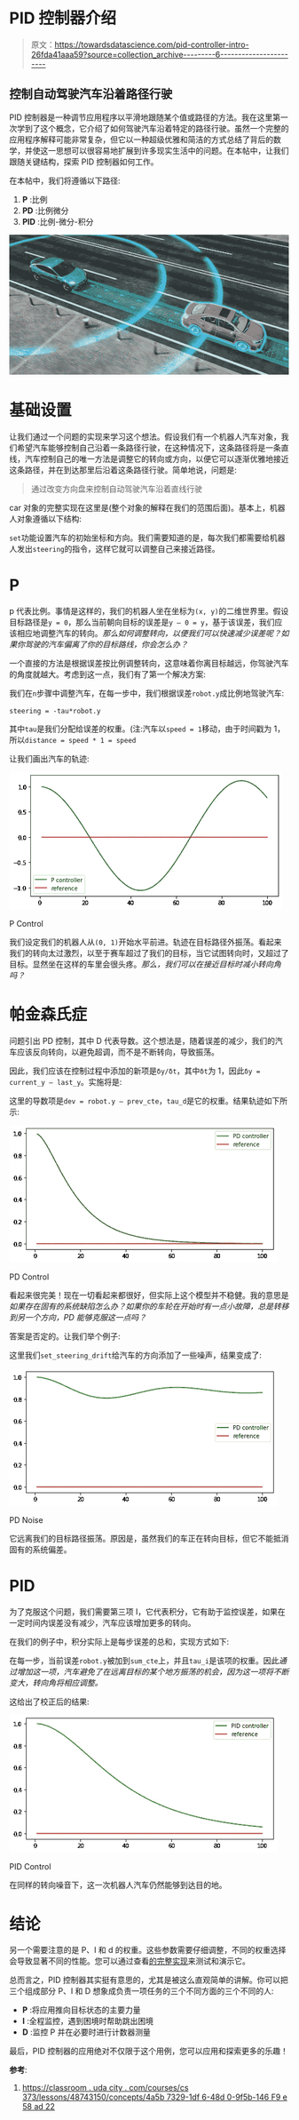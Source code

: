 # PID 控制器介绍

> 原文：<https://towardsdatascience.com/pid-controller-intro-26fda41aaa59?source=collection_archive---------6----------------------->

## 控制自动驾驶汽车沿着路径行驶

PID 控制器是一种调节应用程序以平滑地跟随某个值或路径的方法。我在这里第一次学到了这个概念，它介绍了如何驾驶汽车沿着特定的路径行驶。虽然一个完整的应用程序解释可能非常复杂，但它以一种超级优雅和简洁的方式总结了背后的数学，并使这一思想可以很容易地扩展到许多现实生活中的问题。在本帖中，让我们跟随关键结构，探索 PID 控制器如何工作。

在本帖中，我们将遵循以下路径:

1.  **P** :比例
2.  **PD** :比例微分
3.  **PID** :比例-微分-积分

![](img/db17666aa40fd117f932aff757e13866.png)

# 基础设置

让我们通过一个问题的实现来学习这个想法。假设我们有一个机器人汽车对象，我们希望汽车能够控制自己沿着一条路径行驶，在这种情况下，这条路径将是一条直线，汽车控制自己的唯一方法是调整它的转向或方向，以便它可以逐渐优雅地接近这条路径，并在到达那里后沿着这条路径行驶。简单地说，问题是:

> 通过改变方向盘来控制自动驾驶汽车沿着直线行驶

car 对象的完整实现在这里是(整个对象的解释在我们的范围后面)。基本上，机器人对象遵循以下结构:

`set`功能设置汽车的初始坐标和方向。我们需要知道的是，每次我们都需要给机器人发出`steering`的指令，这样它就可以调整自己来接近路径。

# P

p 代表比例。事情是这样的，我们的机器人坐在坐标为`(x, y)`的二维世界里。假设目标路径是`y = 0`，那么当前朝向目标的误差是`y — 0 = y`，基于该误差，我们应该相应地调整汽车的转向。*那么如何调整转向，以便我们可以快速减少误差呢？如果你驾驶的汽车偏离了你的目标路线，你会怎么办？*

一个直接的方法是根据误差按比例调整转向，这意味着你离目标越远，你驾驶汽车的角度就越大。考虑到这一点，我们有了第一个解决方案:

我们在`n`步骤中调整汽车，在每一步中，我们根据误差`robot.y`成比例地驾驶汽车:

```
steering = -tau*robot.y
```

其中`tau`是我们分配给误差的权重。(注:汽车以`speed = 1`移动，由于时间戳为 1，所以`distance = speed * 1 = speed`

让我们画出汽车的轨迹:

![](img/0a5216dd7f03678692141c818787f0e1.png)

P Control

我们设定我们的机器人从`(0, 1)`开始水平前进。轨迹在目标路径外振荡。看起来我们的转向太过激烈，以至于赛车超过了我们的目标，当它试图转向时，又超过了目标。显然坐在这样的车里会很头疼。*那么，我们可以在接近目标时减小转向角吗？*

# 帕金森氏症

问题引出 PD 控制，其中 D 代表导数。这个想法是，随着误差的减少，我们的汽车应该反向转向，以避免超调，而不是不断转向，导致振荡。

因此，我们应该在控制过程中添加的新项是`δy/δt`，其中`δt`为 1，因此`δy = current_y — last_y`。实施将是:

这里的导数项是`dev = robot.y — prev_cte`，`tau_d`是它的权重。结果轨迹如下所示:

![](img/c2f6a747b66b016743dea6190e497c1b.png)

PD Control

看起来很完美！现在一切看起来都很好，但实际上这个模型并不稳健。我的意思是*如果存在固有的系统缺陷怎么办？如果你的车轮在开始时有一点小故障，总是转移到另一个方向，PD 能够克服这一点吗？*

答案是否定的。让我们举个例子:

这里我们`set_steering_drift`给汽车的方向添加了一些噪声，结果变成了:

![](img/a9c755157800a172a126eea8c5bfe60f.png)

PD Noise

它远离我们的目标路径振荡。原因是，虽然我们的车正在转向目标，但它不能抵消固有的系统偏差。

# PID

为了克服这个问题，我们需要第三项 I，它代表积分，它有助于监控误差，如果在一定时间内误差没有减少，汽车应该增加更多的转向。

在我们的例子中，积分实际上是每步误差的总和，实现方式如下:

在每一步，当前误差`robot.y`被加到`sum_cte`上，并且`tau_i`是该项的权重。因此*通过增加这一项，汽车避免了在远离目标的某个地方振荡的机会，因为这一项将不断变大，转向角将相应调整。*

这给出了校正后的结果:

![](img/7e18f8f8ebd99a7f37d22b06f5d488d9.png)

PID Control

在同样的转向噪音下，这一次机器人汽车仍然能够到达目的地。

# 结论

另一个需要注意的是 P、I 和 d 的权重。这些参数需要仔细调整，不同的权重选择会导致显著不同的性能。您可以通过查看[的完整实现](https://github.com/MJeremy2017/Machine-Learning-Models/blob/master/Control/PID.ipynb)来测试和演示它。

总而言之，PID 控制器其实挺有意思的，尤其是被这么直观简单的讲解。你可以把三个组成部分 P、I 和 D 想象成负责一项任务的三个不同方面的三个不同的人:

*   **P** :将应用推向目标状态的主要力量
*   **I** :全程监控，遇到困境时帮助跳出困境
*   **D** :监控 P 并在必要时进行计数器测量

最后，PID 控制器的应用绝对不仅限于这个用例，您可以应用和探索更多的乐趣！

**参考**:

1.  [https://classroom . uda city . com/courses/cs 373/lessons/48743150/concepts/4a5b 7329-1df 6-48d 0-9f5b-146 F9 e 58 ad 22](https://classroom.udacity.com/courses/cs373/lessons/48743150/concepts/4a5b7329-1df6-48d0-9f5b-146f9e58ad22)